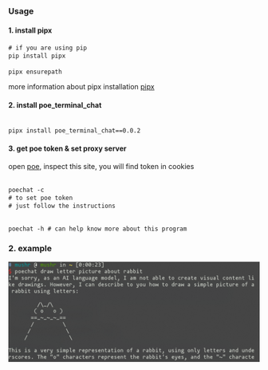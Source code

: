 ### Usage

#### 1. install pipx

```shell
# if you are using pip
pip install pipx

pipx ensurepath
```
more information about pipx installation [pipx](https://github.com/pypa/pipx#install-pipx)

#### 2. install poe_terminal_chat

```shell

pipx install poe_terminal_chat==0.0.2
```

#### 3. get poe token & set proxy server

open [poe](https://poe.com), inspect this site, you will find token in cookies

```shell

poechat -c 
# to set poe token
# just follow the instructions
```

```shell

poechat -h # can help know more about this program
```

### 2. example

![rabbit](./screenshots/draw_rabbit.png)

